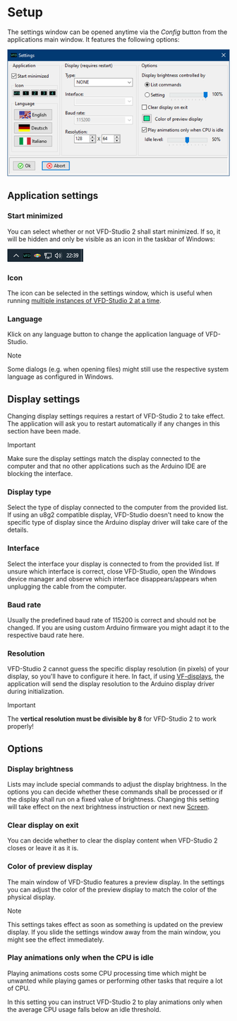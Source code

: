 # Setup

The settings window can be opened anytime via the *Config* button from the applications main window. It features the following options:

![Screenshot of the settings window showing the various configuration options.](./images/settings_window.png)

## Application settings

### Start minimized

You can select whether or not VFD-Studio 2 shall start minimized. If so, it will be hidden and only be visible as an icon in the taskbar of Windows:

![Screenshot of a part of a Windows taskbar with the clock and the VFD-Studio icon.](./images/system_tray.png)

### Icon

The icon can be selected in the settings window, which is useful when running [multiple instances of VFD-Studio 2 at a time](./Multiple_displays.md).

### Language

Klick on any language button to change the application language of VFD-Studio.

> [!NOTE]
> Some dialogs (e.g. when opening files) might still use the respective system language as configured in Windows.

## Display settings

Changing display settings requires a restart of VFD-Studio 2 to take effect. The application will ask you to restart automatically if any changes in this section have been made.

> [!IMPORTANT]  
> Make sure the display settings match the display connected to the computer and that no other applications such as the Arduino IDE are blocking the interface.

### Display type

Select the type of display connected to the computer from the provided list. 
If using an u8g2 compatible display, VFD-Studio doesn't need to know the specific type of display since the Arduino display driver will take care of the details.

### Interface

Select the interface your display is connected to from the provided list. If unsure which interface is correct, close VFD-Studio, open the Windows device manager and observe which interface disappears/appears when unplugging the cable from the computer.

### Baud rate

Usually the predefined baud rate of 115200 is correct and should not be changed. If you are using custom Arduino firmware you might adapt it to the respective baud rate here.

### Resolution

VFD-Studio 2 cannot guess the specific display resolution (in pixels) of your display, so you'll have to configure it here. In fact, if using [VF-displays](./3_VF-Displays.md), the application will send the display resolution to the Arduino display driver during initialization.

> [!IMPORTANT]  
> The **vertical resolution must be divisible by 8** for VFD-Studio 2 to work properly!

## Options

### Display brightness

Lists may include special commands to adjust the display brightness. In the options you can decide whether these commands shall be processed or if the display shall run on a fixed value of brightness. Changing this setting will take effect on the next brightness instruction or next new [Screen](./4_List_Editor_usage.md#screens).

### Clear display on exit

You can decide whether to clear the display content when VFD-Studio 2 closes or leave it as it is.

### Color of preview display

The main window of VFD-Studio features a preview display. In the settings you can adjust the color of the preview display to match the color of the physical display.

> [!NOTE]
> This settings takes effect as soon as something is updated on the preview display. If you slide the settings window away from the main window, you might see the effect immediately.

### Play animations only when the CPU is idle

Playing animations costs some CPU processing time which might be unwanted while playing games or performing other tasks that require a lot of CPU.

In this setting you can instruct VFD-Studio 2 to play animations only when the average CPU usage falls below an idle threshold.
